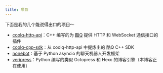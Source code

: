 ```yaml
---
title: 项目
---
```


下面是我的几个能说得出口的项目～

- [coolq-http-api](https://github.com/richardchien/coolq-http-api)：C++ 编写的为 [酷Q](https://cqp.cc/) 提供 HTTP 和 WebSocket 通信接口的插件
- [coolq-cpp-sdk](https://github.com/richardchien/coolq-cpp-sdk)：从 coolq-http-api 中提炼出的 酷Q C++ SDK
- [nonebot](https://github.com/richardchien/nonebot)：基于 Python asyncio 的聊天机器人开发框架
- [veripress](https://github.com/veripress/veripress)：Python 编写的类似 Octopress 和 Hexo 的博客引擎（本博客正在使用）
